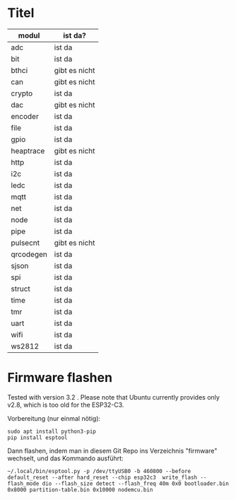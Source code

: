 Titel
======

| modul      | ist da? |
|------------|---------|
| adc        | ist da |
| bit        | ist da |
| bthci      | gibt es nicht |
| can        | gibt es nicht |
| crypto     | ist da |
| dac        | gibt es nicht |
| encoder    | ist da |
| file       | ist da |
| gpio       | ist da |
| heaptrace  | gibt es nicht |
| http       | ist da |
| i2c        | ist da |
| ledc       | ist da |
| mqtt       | ist da |
| net        | ist da |
| node       | ist da |
| pipe       | ist da |
| pulsecnt   | gibt es nicht |
| qrcodegen  | ist da |
| sjson      | ist da |
| spi        | ist da |
| struct     | ist da |
| time       | ist da |
| tmr        | ist da |
| uart       | ist da |
| wifi       | ist da |
| ws2812     | ist da |


# Firmware flashen

Tested with version 3.2 . Please note that Ubuntu currently provides only v2.8, which is too old for the ESP32-C3.

Vorbereitung (nur einmal nötig):
```
sudo apt install python3-pip
pip install esptool
```

Dann flashen, indem man in diesem Git Repo ins Verzeichnis "firmware" wechselt, und das Kommando ausführt:

```
~/.local/bin/esptool.py -p /dev/ttyUSB0 -b 460800 --before default_reset --after hard_reset --chip esp32c3  write_flash --flash_mode dio --flash_size detect --flash_freq 40m 0x0 bootloader.bin 0x8000 partition-table.bin 0x10000 nodemcu.bin
```